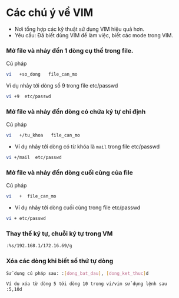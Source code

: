 ﻿# Các chú ý về VIM
- Nơi tổng hợp các kỹ thuật sử dụng VIM hiệu quả hơn.
- Yêu cầu: Đã biết dùng VIM để làm việc, biết các mode trong VIM.

###  Mở file và nhảy đến 1 dòng cụ thể trong file.
Cú pháp
```sh
vi   +so_dong   file_can_mo
```

Ví dụ nhảy tới dòng số 9 trong file etc/passwd
```sh
vi +9  etc/passwd
```

###  Mở file và nhảy đến dòng có chứa ký tự chỉ định
Cú pháp
```sh
vi   +/tu_khoa   file_can_mo
```

- Ví dụ nhảy tới dòng có từ khóa là `mail` trong file etc/passwd
```sh
vi +/mail  etc/passwd
```

###  Mở file và nhảy đến dòng cuối cùng của file
Cú pháp
```sh
vi   +  file_can_mo
```
- Ví dụ nhảy tới dòng cuối cùng trong file etc/passwd
```sh
vi + etc/passwd
```

### Thay thế ký tự, chuỗi ký tự trong VM 
```sh
:%s/192.168.1/172.16.69/g
```

### Xóa các dòng khi biết số thứ tự dòng
```sh
Sử dụng cú pháp sau: :[dong_bat_dau], [dong_ket_thuc]d

Ví dụ xóa từ dòng 5 tới dòng 10 trong vi/vim sử dụng lệnh sau
:5,10d
```

